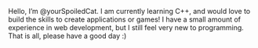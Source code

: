 Hello, I’m @yourSpoiledCat.
I am currently learning C++, and would love to build the skills to create applications or games! 
I have a small amount of experience in web development, but I still feel very new to programming. 
That is all, please have a good day :)
